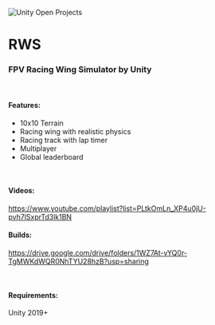 ![Unity Open Projects](https://i.pinimg.com/originals/cb/e7/85/cbe785c0ebb341224d3d886e8b707a1c.jpg)

# RWS
### FPV Racing Wing Simulator by Unity

<br/>

#### Features:
- 10x10 Terrain 
- Racing wing with realistic physics
- Racing track with lap timer
- Multiplayer
- Global leaderboard

<br/>

#### Videos:
https://www.youtube.com/playlist?list=PLtkOmLn_XP4u0jU-pvh7lSxprTd3lk1BN

#### Builds:
https://drive.google.com/drive/folders/1WZ7At-vYQ0r-TgMWKdWQR0NhTYU28hzB?usp=sharing

<br/>

#### Requirements:
Unity 2019+
